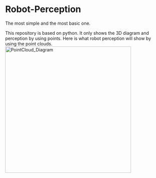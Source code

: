 # Robot-Perception
The most simple and the most basic one.

This repository is based on python. It only shows the 3D diagram and perception by using points.
Here is what robot perception will show by using the point clouds.
<img width="401" alt="PointCloud_Diagram" src="https://user-images.githubusercontent.com/79177828/178813104-d93f41b5-c4e9-43e2-acd4-20cd8cd54e5c.png">
